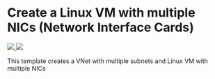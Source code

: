 # Create a Linux VM with multiple NICs (Network Interface Cards)

<a href="https://portal.azure.com/#create/Microsoft.Template/uri/https%3A%2F%2Fraw.githubusercontent.com%2FAzure%2Fazure-quickstart-templates%2Fmaster%2F201-vm-multiple-nics-linux%2Fazuredeploy.json" target="_blank">
    <img src="http://azuredeploy.net/deploybutton.png"/>
</a>
<a href="http://armviz.io/#/?load=https%3A%2F%2Fraw.githubusercontent.com%2FAzure%2Fazure-quickstart-templates%2Fmaster%2F201-vm-multiple-nics-linux%2Fazuredeploy.json" target="_blank">
    <img src="http://armviz.io/visualizebutton.png"/>
</a>

This template creates a VNet with multiple subnets and Linux VM with multiple NICs
